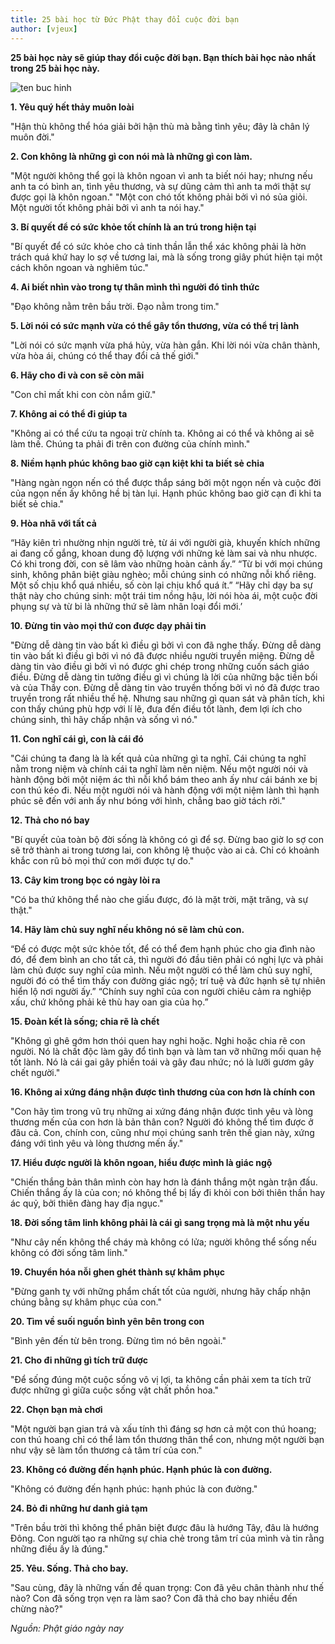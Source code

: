 ```yaml
---
title: 25 bài học từ Đức Phật thay đổi cuộc đời bạn
author: [vjeux]
---
```

**25 bài học này sẽ giúp thay đổi cuộc đời bạn. Bạn thích bài học nào nhất trong 25 bài học này.**

![ten buc hinh](https://www.ohay.tv/file/v1/content/2015/05/10308067-10152368308081166-5153494164930317570-n-ohay-tv-24494.jpg "ten buc hinh")

**1. Yêu quý hết thảy muôn loài**

"Hận thù không thể hóa giải bởi hận thù mà bằng tình yêu; đây là chân lý muôn đời." 

**2. Con không là những gì con nói mà là những gì con làm.**

"Một người không thể gọi là khôn ngoan vì anh ta biết nói hay; nhưng nếu anh ta có bình an, tình yêu thương, và sự dũng cảm thì anh ta mới thật sự được gọi là khôn ngoan."
"Một con chó tốt không phải bởi vì nó sủa giỏi. Một người tốt không phải bởi vì anh ta nói hay." 

**3. Bí quyết để có sức khỏe tốt chính là an trú trong hiện tại**

"Bí quyết để có sức khỏe cho cả tinh thần lẫn thể xác không phải là hờn trách quá khứ hay lo sợ về tương lai, mà là sống trong giây phút hiện tại một cách khôn ngoan và nghiêm túc." 

**4. Ai biết nhìn vào trong tự thân mình thì người đó tỉnh thức**

"Đạo không nằm trên bầu trời. Đạo nằm trong tim."

**5. Lời nói có sức mạnh vừa có thể gây tổn thương, vừa có thể trị lành**

"Lời nói có sức mạnh vừa phá hủy, vừa hàn gắn. Khi lời nói vừa chân thành, vừa hòa ái, chúng có thể thay đổi cả thế giới." 

**6. Hãy cho đi và con sẽ còn mãi**

"Con chỉ mất khi con còn nắm giữ." 

**7. Không ai có thể đi giúp ta**

"Không ai có thể cứu ta ngoại trừ chính ta. Không ai có thể và không ai sẽ làm thế. Chúng ta phải đi trên con đường của chính mình." 

**8. Niềm hạnh phúc không bao giờ cạn kiệt khi ta biết sẻ chia**

"Hàng ngàn ngọn nến có thể được thắp sáng bởi một ngọn nến và cuộc đời của ngọn nến ấy không hề bị tàn lụi. Hạnh phúc không bao giờ cạn đi khi ta biết sẻ chia." 

**9. Hòa nhã với tất cả**

“Hãy kiên trì nhường nhịn người trẻ, từ ái với người già, khuyến khích những ai đang cố gắng, khoan dung độ lượng với những kẻ làm sai và nhu nhược. Có khi trong đời, con sẽ lâm vào những hoàn cảnh ấy.”
“Từ bi với mọi chúng sinh, không phân biệt giàu nghèo;  mỗi chúng sinh có những nỗi khổ riêng. Một số chịu khổ quá nhiều, số còn lại chịu khổ quá ít.”
“Hãy chỉ dạy ba sự thật này cho chúng sinh: một trái tim nồng hậu, lời nói hòa ái, một cuộc đời phụng sự và từ bi là những thứ sẽ làm nhân loại đổi mới.’ 

**10. Đừng tin vào mọi thứ con được dạy phải tin**

"Đừng dễ dàng tin vào bất kì điều gì bởi vì con đã nghe thấy. Đừng dễ dàng tin vào bất kì điều gì bởi vì nó đã được nhiều người truyền miệng. Đừng dễ dàng tin vào điều gì bởi vì nó được ghi chép trong những cuốn sách giáo điều. Đừng dễ dàng tin tưởng điều gì vì chúng là lời của những bậc tiền bối và của Thầy con. Đừng dễ dàng tin vào truyền thống bởi vì nó đã được trao truyền trong rất nhiều thế hệ. Nhưng sau những gì quan sát và phân tích, khi con thấy chúng phù hợp với lí lẽ, đưa đến điều tốt lành, đem lợi ích cho chúng sinh, thì hãy chấp nhận và sống vì nó." 

**11. Con nghĩ cái gì, con là cái đó**

"Cái chúng ta đang là là kết quả của những gì ta nghĩ. Cái chúng ta nghĩ nằm trong niệm và chính cái ta nghĩ làm nên niệm. Nếu một người nói và hành động bởi một niệm ác thì nỗi khổ bám theo anh ấy như cái bánh xe bị con thú kéo đi. Nếu một người nói và hành động với một niệm lành thì hạnh phúc sẽ đến với anh ấy như bóng với hình, chẳng bao giờ tách rời." 

**12. Thả cho nó bay**

"Bí quyết của toàn bộ đời sống là không có gì để sợ. Đừng bao giờ lo sợ con sẽ trở thành ai trong tương lai, con không lệ thuộc vào ai cả. Chỉ có khoảnh khắc con rũ bỏ mọi thứ con mới được tự do."

**13. Cây kim trong bọc có ngày lòi ra**

"Có ba thứ không thể nào che giấu được, đó là mặt trời, mặt trăng, và sự thật." 

**14. Hãy làm chủ suy nghĩ nếu không nó sẽ làm chủ con.**

“Để có được một sức khỏe tốt, để có thể đem hạnh phúc cho gia đình nào đó, để đem bình an cho tất cả, thì người đó đầu tiên phải có nghị lực và phải làm chủ được suy nghĩ của mình. Nếu một người có thể làm chủ suy nghĩ, người đó có thể tìm thấy con đường giác ngộ; trí tuệ và đức hạnh sẽ tự nhiên hiển lộ nơi người ấy.”
“Chính suy nghĩ của con người chiêu cảm ra nghiệp xấu, chứ không phải kẻ thù hay oan gia của họ.” 

**15. Đoàn kết là sống; chia rẽ là chết**

"Không gì ghê gớm hơn thói quen hay nghi hoặc. Nghi hoặc chia rẽ con người. Nó là chất độc làm gãy đổ tình bạn và làm tan vỡ những mối quan hệ tốt lành. Nó là cái gai gây phiền toái và gây đau nhức; nó là lưỡi gươm gây chết người." 

**16. Không ai xứng đáng nhận được tình thương của con hơn là chính con**

"Con hãy tìm trong vũ trụ những ai xứng đáng nhận được tình yêu và lòng thương mến của con hơn là bản thân con? Người đó không thể tìm được ở đâu cả. Con, chính con, cũng như mọi chúng sanh trên thế gian này, xứng đáng với tình yêu và lòng thương mến ấy." 

**17. Hiểu được người là khôn ngoan, hiểu được mình là giác ngộ**

"Chiến thắng bản thân mình còn hay hơn là đánh thắng một ngàn trận đấu. Chiến thắng ấy là của con; nó không thể bị lấy đi khỏi con bởi thiên thần hay ác quỷ, bởi thiên đàng hay địa ngục." 

**18. Đời sống tâm linh không phải là cái gì sang trọng mà là một nhu yếu**

"Như cây nến không thể cháy mà không có lửa; người không thể sống nếu không có đời sống tâm linh." 

**19. Chuyển hóa nỗi ghen ghét thành sự khâm phục**

"Đừng ganh tỵ với những phẩm chất tốt của người, nhưng hãy chấp nhận chúng bằng sự khâm phục của con."

**20. Tìm về suối nguồn bình yên bên trong con**

"Bình yên đến từ bên trong. Đừng tìm nó bên ngoài." 

**21. Cho đi những gì tích trữ được**

"Để sống đúng một cuộc sống vô vị lợi, ta không cần phải xem ta tích trữ được những gì giữa cuộc sống vật chất phồn hoa." 

**22. Chọn bạn mà chơi**

"Một người bạn gian trá và xấu tính thì đáng sợ hơn cả một con thú hoang; con thú hoang chỉ có thể làm tổn thương thân thể con, nhưng một người bạn như vậy sẽ làm tổn thương cả tâm trí của con." 

**23. Không có đường đến hạnh phúc. Hạnh phúc là con đường.**

"Không có đường đến hạnh phúc: hạnh phúc là con đường." 

**24. Bỏ đi những hư danh giả tạm**

"Trên bầu trời thì không thể phân biệt được đâu là hướng Tây, đâu là hướng Đông. Con người tạo ra những sự chia chẻ trong tâm trí của mình và tin rằng những điều ấy là đúng."

**25. Yêu. Sống. Thả cho bay.**

"Sau cùng, đây là những vấn đề quan trọng: Con đã yêu chân thành như thế nào? Con đã sống trọn vẹn ra làm sao? Con đã thả cho bay nhiều đến chừng nào?"

*Nguồn: Phật giáo ngày nay*